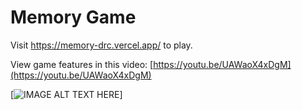 # Memory Game

Visit https://memory-drc.vercel.app/ to play.

View game features in this video:
[https://youtu.be/UAWaoX4xDgM](https://youtu.be/UAWaoX4xDgM)

[![IMAGE ALT TEXT HERE](https://img.youtube.com/vi/UAWaoX4xDgM/0.jpg)]
